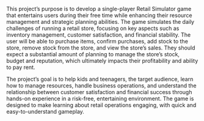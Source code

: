 This project’s purpose is to develop a single-player Retail Simulator game that entertains users during their free
time while enhancing their resource management and strategic planning abilities. The game simulates the daily
challenges of running a retail store, focusing on key aspects such as inventory management, customer
satisfaction, and financial stability. The user will be able to purchase items, confirm purchases, add stock to the
store, remove stock from the store, and view the store’s sales. They should expect a substantial amount of
planning to manage the store’s stock, budget and reputation, which ultimately impacts their profitability and ability
to pay rent.

The project’s goal is to help kids and teenagers, the target audience, learn how to manage resources, handle
business operations, and understand the relationship between customer satisfaction and financial success
through hands-on experience in a risk-free, entertaining environment. The game is designed to make learning
about retail operations engaging, with quick and easy-to-understand gameplay.
